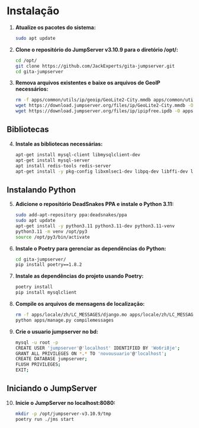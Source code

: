 # Instalação

1. **Atualize os pacotes do sistema:**

    ```bash
    sudo apt update
    ```

2. **Clone o repositório do JumpServer v3.10.9 para o diretório /opt/:**

    ```bash
    cd /opt/
    git clone https://github.com/JackExperts/gita-jumpserver.git
    cd gita-jumpserver
    ```

3. **Remova arquivos existentes e baixe os arquivos de GeoIP necessários:**

    ```bash
    rm -f apps/common/utils/ip/geoip/GeoLite2-City.mmdb apps/common/utils/ip/ipip/ipipfree.ipdb
    wget https://download.jumpserver.org/files/ip/GeoLite2-City.mmdb -O apps/common/utils/ip/geoip/GeoLite2-City.mmdb
    wget https://download.jumpserver.org/files/ip/ipipfree.ipdb -O apps/common/utils/ip/ipip/ipipfree.ipdb
    ```

## Bibliotecas

4. **Instale as bibliotecas necessárias:**

    ```bash
    apt-get install mysql-client libmysqlclient-dev
    apt-get install mysql-server
    apt install redis-tools redis-server
    apt-get install -y pkg-config libxmlsec1-dev libpq-dev libffi-dev libxml2 libxslt-dev libldap2-dev libsasl2-dev sshpass bash-completion g++ make sshpass
    ```

## Instalando Python

5. **Adicione o repositório DeadSnakes PPA e instale o Python 3.11:**

    ```bash
    sudo add-apt-repository ppa:deadsnakes/ppa
    sudo apt update
    apt-get install -y python3.11 python3.11-dev python3.11-venv
    python3.11 -m venv /opt/py3
    source /opt/py3/bin/activate
    ```

6. **Instale o Poetry para gerenciar as dependências do Python:**

    ```bash
    cd gita-jumpserver/
    pip install poetry==1.8.2
    ```

7. **Instale as dependências do projeto usando Poetry:**

    ```bash
    poetry install
    pip install mysqlclient
    ```

8. **Compile os arquivos de mensagens de localização:**

    ```bash
    rm -f apps/locale/zh/LC_MESSAGES/django.mo apps/locale/zh/LC_MESSAGES/djangojs.mo
    python apps/manage.py compilemessages
    ```

9. **Crie o usuario jumpserver no bd:**

    ```bash
    mysql -u root -p
    CREATE USER 'jumpserver'@'localhost' IDENTIFIED BY 'Wo6ri8je';
    GRANT ALL PRIVILEGES ON *.* TO 'novousuario'@'localhost';
    CREATE DATABASE jumpserver;
    FLUSH PRIVILEGES;
    EXIT;
    ```

## Iniciando o JumpServer

10. **Inicie o JumpServer no localhost:8080:**

    ```bash
    mkdir -p /opt/jumpserver-v3.10.9/tmp
    poetry run ./jms start
    ```

